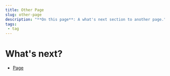 ```yaml
---
title: Other Page
slug: other-page
description: "**On this page**: A what's next section to another page."
tags:
 - tag
---
```



# What's next?

 * [Page](other-page/page.md)

